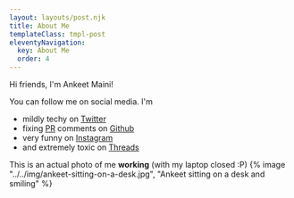 ```yaml
---
layout: layouts/post.njk
title: About Me
templateClass: tmpl-post
eleventyNavigation:
  key: About Me
  order: 4
---
```


Hi friends, I'm Ankeet Maini!

You can follow me on social media. I'm

- mildly techy on [Twitter](https://twitter.com/ankeetmaini)
- fixing [PR](https://twitter.com/ankeetmaini/status/1285994292666871814) comments on [Github](https://github.com/ankeetmaini/)
- very funny on [Instagram](https://www.instagram.com/ankeetmaini/)
- and extremely toxic on [Threads](https://www.threads.net/@ankeetmaini)

This is an actual photo of me **working** (with my laptop closed :P)
{% image "../../img/ankeet-sitting-on-a-desk.jpg", "Ankeet sitting on a desk and smiling" %}

